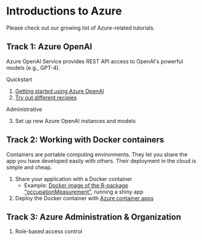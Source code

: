 # Introductions to Azure

Please check out our growing list of Azure-related tutorials.

## Track 1: Azure OpenAI

Azure OpenAI Service provides REST API access to OpenAI's powerful models (e.g., GPT-4).

Quickstart

1. [Getting started using Azure OpenAI](./azure-open-ai-tutorial.md)
2. [Try out different recipies](../code-recipies/)

Administrative

3. Set up new Azure OpenAI instances and models

## Track 2: Working with Docker containers

Containers are portable computing environments. They let you share the app you have developed easily with others. Their deployment in the cloud is simple and cheap.

1. Share your application with a Docker container
    - Example: [Docker image of the R-package "occupationMeasurement"](https://github.com/occupationMeasurement/occupationMeasurement/tree/main/docker), running a shiny app
2. Deploy the Docker container with [Azure container apps](https://learn.microsoft.com/en-us/azure/container-apps/)

## Track 3: Azure Administration & Organization

1. Role-based access control
